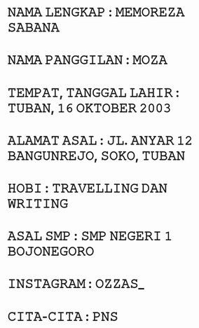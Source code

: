 # 𝙽𝙰𝙼𝙰 𝙻𝙴𝙽𝙶𝙺𝙰𝙿 : 𝙼𝙴𝙼𝙾𝚁𝙴𝚉𝙰 𝚂𝙰𝙱𝙰𝙽𝙰 
# 𝙽𝙰𝙼𝙰 𝙿𝙰𝙽𝙶𝙶𝙸𝙻𝙰𝙽 : 𝙼𝙾𝚉𝙰 
# 𝚃𝙴𝙼𝙿𝙰𝚃, 𝚃𝙰𝙽𝙶𝙶𝙰𝙻 𝙻𝙰𝙷𝙸𝚁 : 𝚃𝚄𝙱𝙰𝙽, 𝟷𝟼 𝙾𝙺𝚃𝙾𝙱𝙴𝚁 𝟸𝟶𝟶𝟹 
# 𝙰𝙻𝙰𝙼𝙰𝚃 𝙰𝚂𝙰𝙻 : 𝙹𝙻. 𝙰𝙽𝚈𝙰𝚁 𝟷𝟸 𝙱𝙰𝙽𝙶𝚄𝙽𝚁𝙴𝙹𝙾, 𝚂𝙾𝙺𝙾, 𝚃𝚄𝙱𝙰𝙽 
# 𝙷𝙾𝙱𝙸 : 𝚃𝚁𝙰𝚅𝙴𝙻𝙻𝙸𝙽𝙶 𝙳𝙰𝙽 𝚆𝚁𝙸𝚃𝙸𝙽𝙶
# 𝙰𝚂𝙰𝙻 𝚂𝙼𝙿 : 𝚂𝙼𝙿 𝙽𝙴𝙶𝙴𝚁𝙸 𝟷 𝙱𝙾𝙹𝙾𝙽𝙴𝙶𝙾𝚁𝙾
# 𝙸𝙽𝚂𝚃𝙰𝙶𝚁𝙰𝙼 : 𝙾𝚉𝚉𝙰𝚂_
# 𝙲𝙸𝚃𝙰-𝙲𝙸𝚃𝙰 : 𝙿𝙽𝚂
